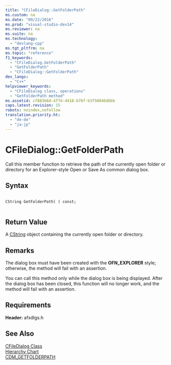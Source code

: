 ```yaml
---
title: "CFileDialog::GetFolderPath"
ms.custom: na
ms.date: "09/22/2016"
ms.prod: "visual-studio-dev14"
ms.reviewer: na
ms.suite: na
ms.technology: 
  - "devlang-cpp"
ms.tgt_pltfrm: na
ms.topic: "reference"
f1_keywords: 
  - "CFileDialog.GetFolderPath"
  - "GetFolderPath"
  - "CFileDialog::GetFolderPath"
dev_langs: 
  - "C++"
helpviewer_keywords: 
  - "CFileDialog class, operations"
  - "GetFolderPath method"
ms.assetid: cf883b6d-4f7d-4418-b76f-b3f50046d6bb
caps.latest.revision: 15
robots: noindex,nofollow
translation.priority.ht: 
  - "de-de"
  - "ja-jp"
---
```

# CFileDialog::GetFolderPath
Call this member function to retrieve the path of the currently open folder or directory for an Explorer-style Open or Save As common dialog box.  
  
## Syntax  
  
```  
  
CString GetFolderPath( ) const;  
  
```  
  
## Return Value  
 A [CString](../vs140/cstringt-class.md) object containing the currently open folder or directory.  
  
## Remarks  
 The dialog box must have been created with the **OFN_EXPLORER** style; otherwise, the method will fail with an assertion.  
  
 You can call this method only while the dialog box is being displayed. After the dialog box has been closed, this function will no longer work, and the method will fail with an assertion.  
  
## Requirements  
 **Header:** afxdlgs.h  
  
## See Also  
 [CFileDialog Class](../vs140/cfiledialog-class.md)   
 [Hierarchy Chart](../vs140/hierarchy-chart.md)   
 [CDM_GETFOLDERPATH](http://msdn.microsoft.com/library/windows/desktop/ms646850)
